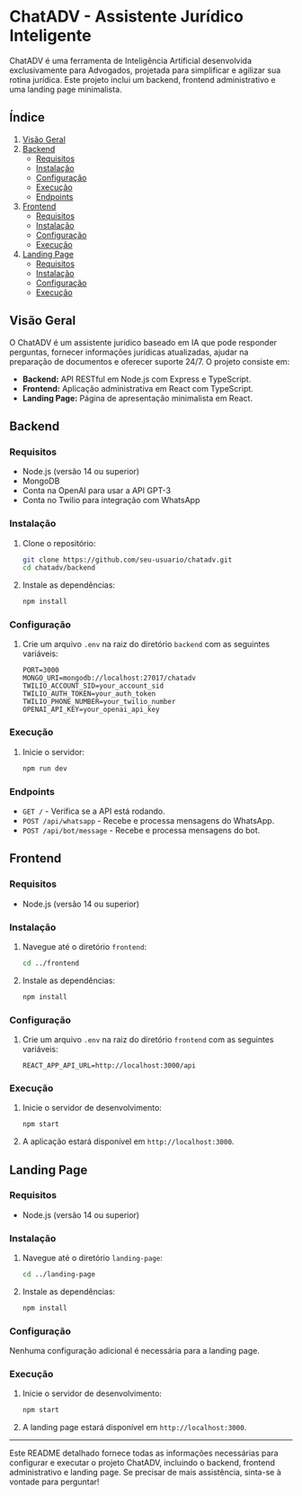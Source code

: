 # ChatADV - Assistente Jurídico Inteligente

ChatADV é uma ferramenta de Inteligência Artificial desenvolvida exclusivamente para Advogados, projetada para simplificar e agilizar sua rotina jurídica. Este projeto inclui um backend, frontend administrativo e uma landing page minimalista.

## Índice

1. [Visão Geral](#visão-geral)
2. [Backend](#backend)
    - [Requisitos](#requisitos)
    - [Instalação](#instalação)
    - [Configuração](#configuração)
    - [Execução](#execução)
    - [Endpoints](#endpoints)
3. [Frontend](#frontend)
    - [Requisitos](#requisitos-1)
    - [Instalação](#instalação-1)
    - [Configuração](#configuração-1)
    - [Execução](#execução-1)
4. [Landing Page](#landing-page)
    - [Requisitos](#requisitos-2)
    - [Instalação](#instalação-2)
    - [Configuração](#configuração-2)
    - [Execução](#execução-2)

## Visão Geral

O ChatADV é um assistente jurídico baseado em IA que pode responder perguntas, fornecer informações jurídicas atualizadas, ajudar na preparação de documentos e oferecer suporte 24/7. O projeto consiste em:

- **Backend:** API RESTful em Node.js com Express e TypeScript.
- **Frontend:** Aplicação administrativa em React com TypeScript.
- **Landing Page:** Página de apresentação minimalista em React.

## Backend

### Requisitos

- Node.js (versão 14 ou superior)
- MongoDB
- Conta na OpenAI para usar a API GPT-3
- Conta no Twilio para integração com WhatsApp

### Instalação

1. Clone o repositório:
    ```sh
    git clone https://github.com/seu-usuario/chatadv.git
    cd chatadv/backend
    ```

2. Instale as dependências:
    ```sh
    npm install
    ```

### Configuração

1. Crie um arquivo `.env` na raiz do diretório `backend` com as seguintes variáveis:
    ```plaintext
    PORT=3000
    MONGO_URI=mongodb://localhost:27017/chatadv
    TWILIO_ACCOUNT_SID=your_account_sid
    TWILIO_AUTH_TOKEN=your_auth_token
    TWILIO_PHONE_NUMBER=your_twilio_number
    OPENAI_API_KEY=your_openai_api_key
    ```

### Execução

1. Inicie o servidor:
    ```sh
    npm run dev
    ```

### Endpoints

- `GET /` - Verifica se a API está rodando.
- `POST /api/whatsapp` - Recebe e processa mensagens do WhatsApp.
- `POST /api/bot/message` - Recebe e processa mensagens do bot.

## Frontend

### Requisitos

- Node.js (versão 14 ou superior)

### Instalação

1. Navegue até o diretório `frontend`:
    ```sh
    cd ../frontend
    ```

2. Instale as dependências:
    ```sh
    npm install
    ```

### Configuração

1. Crie um arquivo `.env` na raiz do diretório `frontend` com as seguintes variáveis:
    ```plaintext
    REACT_APP_API_URL=http://localhost:3000/api
    ```

### Execução

1. Inicie o servidor de desenvolvimento:
    ```sh
    npm start
    ```

2. A aplicação estará disponível em `http://localhost:3000`.

## Landing Page

### Requisitos

- Node.js (versão 14 ou superior)

### Instalação

1. Navegue até o diretório `landing-page`:
    ```sh
    cd ../landing-page
    ```

2. Instale as dependências:
    ```sh
    npm install
    ```

### Configuração

Nenhuma configuração adicional é necessária para a landing page.

### Execução

1. Inicie o servidor de desenvolvimento:
    ```sh
    npm start
    ```

2. A landing page estará disponível em `http://localhost:3000`.

---

Este README detalhado fornece todas as informações necessárias para configurar e executar o projeto ChatADV, incluindo o backend, frontend administrativo e landing page. Se precisar de mais assistência, sinta-se à vontade para perguntar!
